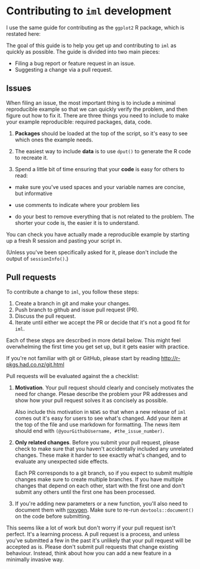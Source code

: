 # Contributing to `iml` development

I use the same guide for contributing as the `ggplot2` R package, which is restated here: 
  
The goal of this guide is to help you get up and contributing to `iml` as
quickly as possible. The guide is divided into two main pieces:
  
* Filing a bug report or feature request in an issue.
* Suggesting a change via a pull request.

## Issues

When filing an issue, the most important thing is to include a minimal
reproducible example so that we can quickly verify the problem, and then figure
out how to fix it. There are three things you need to include to make your
example reproducible: required packages, data, code.

1.  **Packages** should be loaded at the top of the script, so it's easy to
see which ones the example needs.

2.  The easiest way to include **data** is to use `dput()` to generate the R
code to recreate it.

3.  Spend a little bit of time ensuring that your **code** is easy for others to
read:

* make sure you've used spaces and your variable names are concise, but
informative

* use comments to indicate where your problem lies

* do your best to remove everything that is not related to the problem.
The shorter your code is, the easier it is to understand.

You can check you have actually made a reproducible example by starting up a
fresh R session and pasting your script in.

(Unless you've been specifically asked for it, please don't include the output
  of `sessionInfo()`.)

## Pull requests

To contribute a change to `iml`, you follow these steps:
  
1. Create a branch in git and make your changes.
2. Push branch to github and issue pull request (PR).
3. Discuss the pull request.
4. Iterate until either we accept the PR or decide that it's not a good fit for
   `iml`.

Each of these steps are described in more detail below. This might feel
overwhelming the first time you get set up, but it gets easier with practice.

If you're not familiar with git or GitHub, please start by reading
<http://r-pkgs.had.co.nz/git.html>
  
  Pull requests will be evaluated against the a checklist:
  
1.  __Motivation__. Your pull request should clearly and concisely motivates the
need for change. Plesae describe the problem your PR addresses and show
how your pull request solves it as concisely as possible.

    Also include this motivation in `NEWS` so that when a new release of
`iml` comes out it's easy for users to see what's changed. Add your
item at the top of the file and use markdown for formatting. The
news item should end with `(@yourGithubUsername, #the_issue_number)`.

2.  __Only related changes__. Before you submit your pull request, please
check to make sure that you haven't accidentally included any unrelated
changes. These make it harder to see exactly what's changed, and to
evaluate any unexpected side effects. 

    Each PR corresponds to a git branch, so if you expect to submit
multiple changes make sure to create multiple branches. If you have
multiple changes that depend on each other, start with the first one
and don't submit any others until the first one has been processed.

3.  If you're adding new parameters or a new function, you'll also need
    to document them with [roxygen](https://github.com/klutometis/roxygen).
    Make sure to re-run `devtools::document()` on the code before submitting.

This seems like a lot of work but don't worry if your pull request isn't
perfect. It's a learning process. A pull request is a process, and unless
you've submitted a few in the past it's unlikely that your pull request will be
accepted as is. Please don't submit pull requests that change existing
behaviour. Instead, think about how you can add a new feature in a minimally
invasive way.